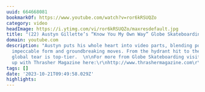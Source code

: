 ```yaml
---
uuid: 664668081
bookmarkOf: https://www.youtube.com/watch?v=ror6kRSUQZo
category: video
headImage: https://i.ytimg.com/vi/ror6kRSUQZo/maxresdefault.jpg
title: "(22) Austyn Gillette’s “Know You My Own Way” Globe Skateboarding Part - YouTube"
domain: youtube.com
description: "Austyn puts his whole heart into video parts, blending powerful lines,
  impeccable form and groundbreaking moves. From the hydrant hit to the finalé, this
  global tear is top-tier.  \n\nFor more from Globe Skateboarding visit:\nhttps://us.globebrand.com/pages/skateboarding\n\r\n\r\nKeep
  up with Thrasher Magazine here:\r\nhttp://www.thrashermagazine.com\r\nhttp://www.facebook.com/thrashermagazine\r\nhttp://www.instagram.com/thrashermag\r\nhttp://www.twitter.com/thrashermag"
tags: []
date: '2023-10-21T09:49:58.029Z'
highlights: 
---
```




